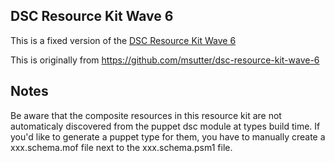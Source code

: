## DSC Resource Kit Wave 6

This is a fixed version of the [DSC Resource Kit Wave 6](http://gallery.technet.microsoft.com/scriptcenter/DSC-Resource-Kit-All-c449312d)

This is originally from https://github.com/msutter/dsc-resource-kit-wave-6


## Notes

Be aware that the composite resources in this resource kit are not automaticaly discovered from the puppet dsc module at types build time.
If you'd like to generate a puppet type for them, you have to manually create a xxx.schema.mof file next to the xxx.schema.psm1 file.



